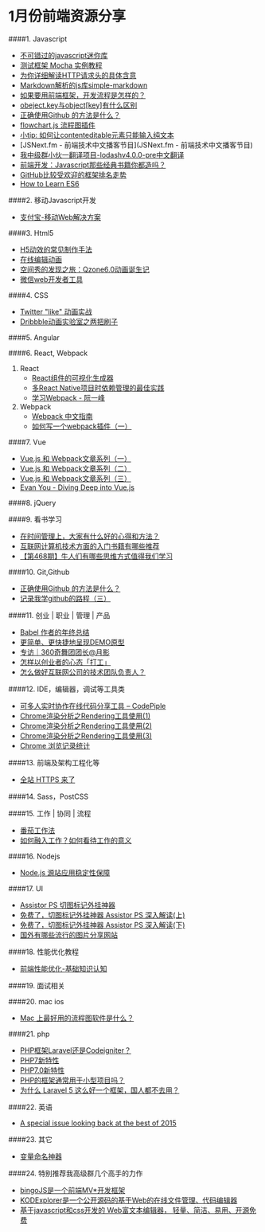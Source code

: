 # 1月份前端资源分享
####1. Javascript
- [不可错过的javascript迷你库](http://yanhaijing.com/js/2015/12/29/mini-js-lib/)
- [测试框架 Mocha 实例教程](http://www.imooc.com/article/3207)
- [为你详细解读HTTP请求头的具体含意](http://jingyan.baidu.com/article/375c8e19770f0e25f2a22900.html)
- [Markdown解析的js库simple-markdown](https://github.com/Khan/simple-markdown)
- [如果要用前端框架，开发流程是怎样的？](http://segmentfault.com/q/1010000004221774)
- [obeject.key与object[key]有什么区别](http://segmentfault.com/q/1010000004225321)
- [正确使用Github 的方法是什么？](http://segmentfault.com/q/1010000004240527)
- [flowchart.js 流程图插件](http://flowchart.js.org/)
- [小tip: 如何让contenteditable元素只能输入纯文本](http://www.zhangxinxu.com/wordpress/2016/01/contenteditable-plaintext-only/)
- [JSNext.fm - 前端技术中文播客节目](JSNext.fm - 前端技术中文播客节目)
- [我中级群小伙一翻译项目-lodashv4.0.0-pre中文翻译](http://lodash.think2011.net/)
- [前端开发：Javascript那些经典书籍你都造吗？](http://mp.weixin.qq.com/s?__biz=MzIxNzA4NzQ4OQ==&mid=401622623&idx=1&sn=a97dc2bc54eaee1851dac751fdd79116&scene=23&srcid=01122PCW73oST0hrbdMt8T7H#rd)
- [GitHub比较受欢迎的框架排名走势](https://stats.js.org/)
- [How to Learn ES6](https://medium.com/javascript-scene/how-to-learn-es6-47d9a1ac2620#.thbf0i5z4)

####2. 移动Javascript开发
- [支付宝-移动Web解决方案](http://am-team.github.io/default.html)

####3. Html5
- [H5动效的常见制作手法](http://isux.tencent.com/h5active.html)
- [在线编辑动画](http://ds-overdesign.com/transform/matrix3d.html)
- [空间秀的发现之旅：Qzone6.0动画诞生记](http://isux.tencent.com/the-making-of-qzone-6-0-animation.html)
- [微信web开发者工具](http://mp.weixin.qq.com/wiki/10/e5f772f4521da17fa0d7304f68b97d7e.html)

####4. CSS
- [Twitter "like" 动画实战](http://zhuanlan.zhihu.com/FrontendMagazine/20486738)
- [Dribbble动画实验室之两把刷子](http://w3ctrain.com/2016/01/09/Dribbble-Animation-Pratice/)

####5. Angular

####6. React, Webpack
1. React
    - [React组件的可视化生成器](http://www.overreact.io/)
    - [多React Native项目时依赖管理的最佳实践](http://segmentfault.com/a/1190000004278414)
    - [学习Webpack - 阮一峰](http://m.weibo.cn/1400854834/3929680178238734)
2. Webpack
    - [Webpack 中文指南](http://zhaoda.net/webpack-handbook/index.html)
    - [如何写一个webpack插件（一）](https://segmentfault.com/a/1190000004279560)

####7. Vue
- [Vue.js 和 Webpack文章系列（一）](http://djyde.github.io/2015/08/29/vuejs-and-webpack-1/)
- [Vue.js 和 Webpack文章系列（二）](http://djyde.github.io/2015/08/30/vuejs-and-webpack-2/)
- [Vue.js 和 Webpack文章系列（三）](http://djyde.github.io/2015/08/31/vuejs-and-webpack-3/)
- [Evan You - Diving Deep into Vue.js](https://simplecast.fm/s/5e60d9be)

####8. jQuery

####9. 看书学习
- [在时间管理上，大家有什么好的心得和方法？](https://www.zhihu.com/question/39162973)
- [互联网计算机技术方面的入门书籍有哪些推荐](https://www.zhihu.com/question/19940797)
- [【第468期】牛人们有哪些思维方式值得我们学习](http://mp.weixin.qq.com/s?__biz=MjM5MTA1MjAxMQ==&mid=401575204&idx=1&sn=05fa0bb63cb8bd9ed87012dd1133b81f&scene=0#wechat_redirect)

####10. Git,Github
- [正确使用Github 的方法是什么？](http://segmentfault.com/q/1010000004240527)
- [记录我学github的路程（三）](http://www.cnblogs.com/xcywt/p/5068355.html)

####11. 创业 | 职业 | 管理 | 产品
- [Babel 作者的年终总结](https://medium.com/@sebmck/2015-in-review-51ac7035e272#.rlhn2b7i7)
- [更简单、更快捷地呈现DEMO原型](http://www.isux.us/qdemo/index.php)
- [专访｜360奇舞团团长@月影](http://mp.weixin.qq.com/s?__biz=MjM5MTA1MjAxMQ==&mid=401557831&idx=1&sn=ac93d8ee19bdb5413be9a94dccf71b2e&scene=0#wechat_redirect)
- [怎样以创业者的心态「打工」](http://zhuanlan.zhihu.com/robbin/20457539)
- [怎么做好互联网公司的技术团队负责人？](https://www.zhihu.com/question/39421456/answer/81373074)

####12. IDE，编辑器，调试等工具类
- [可多人实时协作在线代码分享工具 – CodePiple](http://www.imooc.com/article/2400)
- [Chrome渲染分析之Rendering工具使用(1)](http://www.ghugo.com/chrome-rendering-tools-1/)
- [Chrome渲染分析之Rendering工具使用(2)](http://www.ghugo.com/chrome-rendering-tools-2/)
- [Chrome渲染分析之Rendering工具使用(3)](http://www.ghugo.com/chrome-rendering-tools-3/)
- [Chrome 浏览记录统计](https://github.com/jiacai2050/chrome-history-stat)

####13. 前端及架构工程化等
- [全站 HTTPS 来了](http://geek.csdn.net/news/detail/48765)

####14. Sass，PostCSS

####15. 工作 | 协同 | 流程
- [番茄工作法](http://baike.baidu.com/view/5259318.htm)
- [如何融入工作？如何看待工作的意义](https://www.zhihu.com/question/39465280)

####16. Nodejs
- [Node.js 源站应用稳定性保障](http://taobaofed.org/blog/2016/01/05/dragonfly-stability/)

####17. UI
- [Assistor PS 切图标记外挂神器](http://witstudio.net/)
- [免费了，切图标记外挂神器 Assistor PS 深入解读(上)](http://www.bigertech.com/post/assistor-ps-1/)
- [免费了，切图标记外挂神器 Assistor PS 深入解读(下)](http://www.bigertech.com/post/assistor-ps-2/)
- [国外有哪些流行的图片分享网站](https://www.zhihu.com/question/19670020)

####18. 性能优化教程
- [前端性能优化-基础知识认知](http://www.imooc.com/learn/580)

####19. 面试相关

####20. mac ios
- [Mac 上最好用的流程图软件是什么？](http://www.zhihu.com/question/19588698)

####21. php
- [PHP框架Laravel还是Codeigniter？](https://www.zhihu.com/question/21617669)
- [PHP7新特性](http://www.php7.site/book/php7.html)
- [PHP7.0新特性](http://www.imooc.com/learn/438)
- [PHP的框架通常用于小型项目吗？](http://segmentfault.com/q/1010000003465862)
- [为什么 Laravel 5 这么好一个框架，国人都不去用？](https://www.zhihu.com/question/30622752/answer/79244664)

####22. 英语
- [A special issue looking back at the best of 2015](http://javascriptweekly.com/issues/264)

####23. 其它
- [变量命名神器](http://unbug.github.io/codelf/)

####24. 特别推荐我高级群几个高手的力作

- [bingoJS是一个前端MV*开发框架](http://bingojs.mydoc.io/)
- [KODExplorer是一个公开源码的基于Web的在线文件管理、代码编辑器](http://kalcaddle.com/)
- [基于javascript和css开发的 Web富文本编辑器， 轻量、简洁、易用、开源免费](http://wangeditor.github.io/)
